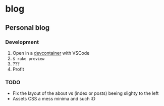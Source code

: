 # blog
## Personal blog


### Development
1. Open in a [devcontainer](https://code.visualstudio.com/docs/remote/containers) with VSCode
1. `$ rake preview`
1. ???
1. Profit


### TODO
- Fix the layout of the about vs (index or posts) beeing slighty to the left
- Assets CSS a mess minima and such :D 